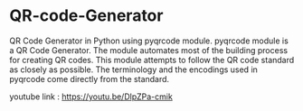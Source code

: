 # QR-code-Generator
QR Code Generator  in Python using pyqrcode module.  pyqrcode module is a QR Code Generator. The module automates most of the building process for creating QR codes. This module attempts to follow the QR code standard as closely as possible. The terminology and the encodings used in pyqrcode come directly from the standard.

youtube link : https://youtu.be/DlpZPa-cmik
